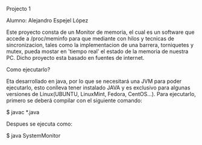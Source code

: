 Projecto 1

Alumno: Alejandro Espejel López

Este proyecto consta de un Monitor de memoria, el cual es un software que accede a /proc/meminfo para que mediante con hilos y tecnicas de sincronizacion, tales como la implementacion de una barrera, torniquetes y mutex, pueda mostar en 'tiempo real' el estado de la memoria de nuestra PC. Dicho proyecto esta basado en fuentes de internet.

Como ejecutarlo?

Eta desarrollado en java, por lo que se necesitará una JVM para poder ejecutarlo, esto conlleva tener instalado JAVA y es exclusivo para algunas versiones de Linux(UBUNTU, LinuxMint, Fedora, CentOS...).
Para ejecutarlo, primero se deberá compilar con el siguiente comando:
  
  $ javac *.java
  
Despues se ejecuta como: 
 
  $ java SystemMonitor	
       
